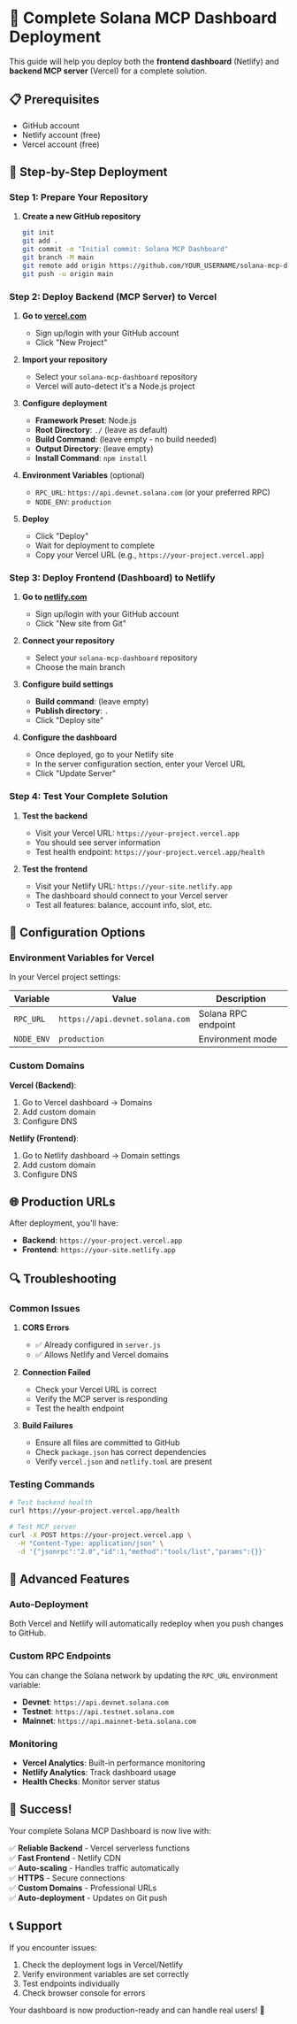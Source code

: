 # 🚀 Complete Solana MCP Dashboard Deployment

This guide will help you deploy both the **frontend dashboard** (Netlify) and **backend MCP server** (Vercel) for a complete solution.

## 📋 Prerequisites

- GitHub account
- Netlify account (free)
- Vercel account (free)

## 🎯 Step-by-Step Deployment

### Step 1: Prepare Your Repository

1. **Create a new GitHub repository**
   ```bash
   git init
   git add .
   git commit -m "Initial commit: Solana MCP Dashboard"
   git branch -M main
   git remote add origin https://github.com/YOUR_USERNAME/solana-mcp-dashboard.git
   git push -u origin main
   ```

### Step 2: Deploy Backend (MCP Server) to Vercel

1. **Go to [vercel.com](https://vercel.com)**
   - Sign up/login with your GitHub account
   - Click "New Project"

2. **Import your repository**
   - Select your `solana-mcp-dashboard` repository
   - Vercel will auto-detect it's a Node.js project

3. **Configure deployment**
   - **Framework Preset**: Node.js
   - **Root Directory**: `./` (leave as default)
   - **Build Command**: (leave empty - no build needed)
   - **Output Directory**: (leave empty)
   - **Install Command**: `npm install`

4. **Environment Variables** (optional)
   - `RPC_URL`: `https://api.devnet.solana.com` (or your preferred RPC)
   - `NODE_ENV`: `production`

5. **Deploy**
   - Click "Deploy"
   - Wait for deployment to complete
   - Copy your Vercel URL (e.g., `https://your-project.vercel.app`)

### Step 3: Deploy Frontend (Dashboard) to Netlify

1. **Go to [netlify.com](https://netlify.com)**
   - Sign up/login with your GitHub account
   - Click "New site from Git"

2. **Connect your repository**
   - Select your `solana-mcp-dashboard` repository
   - Choose the main branch

3. **Configure build settings**
   - **Build command**: (leave empty)
   - **Publish directory**: `.`
   - Click "Deploy site"

4. **Configure the dashboard**
   - Once deployed, go to your Netlify site
   - In the server configuration section, enter your Vercel URL
   - Click "Update Server"

### Step 4: Test Your Complete Solution

1. **Test the backend**
   - Visit your Vercel URL: `https://your-project.vercel.app`
   - You should see server information
   - Test health endpoint: `https://your-project.vercel.app/health`

2. **Test the frontend**
   - Visit your Netlify URL: `https://your-site.netlify.app`
   - The dashboard should connect to your Vercel server
   - Test all features: balance, account info, slot, etc.

## 🔧 Configuration Options

### Environment Variables for Vercel

In your Vercel project settings:

| Variable | Value | Description |
|----------|-------|-------------|
| `RPC_URL` | `https://api.devnet.solana.com` | Solana RPC endpoint |
| `NODE_ENV` | `production` | Environment mode |

### Custom Domains

**Vercel (Backend)**:
1. Go to Vercel dashboard → Domains
2. Add custom domain
3. Configure DNS

**Netlify (Frontend)**:
1. Go to Netlify dashboard → Domain settings
2. Add custom domain
3. Configure DNS

## 🌐 Production URLs

After deployment, you'll have:

- **Backend**: `https://your-project.vercel.app`
- **Frontend**: `https://your-site.netlify.app`

## 🔍 Troubleshooting

### Common Issues

1. **CORS Errors**
   - ✅ Already configured in `server.js`
   - ✅ Allows Netlify and Vercel domains

2. **Connection Failed**
   - Check your Vercel URL is correct
   - Verify the MCP server is responding
   - Test the health endpoint

3. **Build Failures**
   - Ensure all files are committed to GitHub
   - Check `package.json` has correct dependencies
   - Verify `vercel.json` and `netlify.toml` are present

### Testing Commands

```bash
# Test backend health
curl https://your-project.vercel.app/health

# Test MCP server
curl -X POST https://your-project.vercel.app \
  -H "Content-Type: application/json" \
  -d '{"jsonrpc":"2.0","id":1,"method":"tools/list","params":{}}'
```

## 🚀 Advanced Features

### Auto-Deployment

Both Vercel and Netlify will automatically redeploy when you push changes to GitHub.

### Custom RPC Endpoints

You can change the Solana network by updating the `RPC_URL` environment variable:

- **Devnet**: `https://api.devnet.solana.com`
- **Testnet**: `https://api.testnet.solana.com`
- **Mainnet**: `https://api.mainnet-beta.solana.com`

### Monitoring

- **Vercel Analytics**: Built-in performance monitoring
- **Netlify Analytics**: Track dashboard usage
- **Health Checks**: Monitor server status

## 🎉 Success!

Your complete Solana MCP Dashboard is now live with:

✅ **Reliable Backend** - Vercel serverless functions  
✅ **Fast Frontend** - Netlify CDN  
✅ **Auto-scaling** - Handles traffic automatically  
✅ **HTTPS** - Secure connections  
✅ **Custom Domains** - Professional URLs  
✅ **Auto-deployment** - Updates on Git push  

## 📞 Support

If you encounter issues:

1. Check the deployment logs in Vercel/Netlify
2. Verify environment variables are set correctly
3. Test endpoints individually
4. Check browser console for errors

Your dashboard is now production-ready and can handle real users! 🚀 